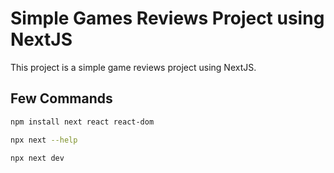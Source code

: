 # Simple Games Reviews Project using NextJS

This project is a simple game reviews project using NextJS.

## Few Commands

```bash
npm install next react react-dom

npx next --help

npx next dev
```
